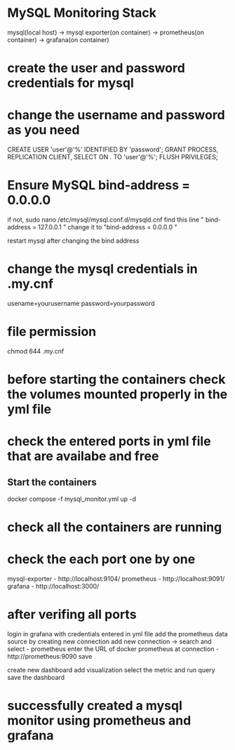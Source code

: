 # MySQL Monitoring Stack
mysql(local host) -> mysql exporter(on container) -> prometheus(on container) -> grafana(on container)

# create the user and password credentials for mysql
# change the username and password as you need

CREATE USER 'user'@'%' IDENTIFIED BY 'password';
GRANT PROCESS, REPLICATION CLIENT, SELECT ON *.* TO 'user'@'%';
FLUSH PRIVILEGES;

# Ensure MySQL bind-address = 0.0.0.0
if not,
sudo nano /etc/mysql/mysql.conf.d/mysqld.cnf
find this line  " bind-address = 127.0.0.1 "
change it to "bind-address = 0.0.0.0 "

restart mysql after changing the bind address

# change the mysql credentials in .my.cnf
usename=yourusername
password=yourpassword

# file permission
chmod 644 .my.cnf

# before starting the containers check the volumes mounted properly in the yml file
# check the entered ports in yml file that are availabe and free

## Start the containers

docker compose -f mysql_monitor.yml up -d

# check all the containers are running
 
# check the each port one by one

mysql-exporter - http://localhost:9104/
prometheus - http://localhost:9091/
grafana - http://localhost:3000/

# after verifing all ports
 login in grafana with credentials entered in yml file
 add the prometheus data source by creating new connection
 add new connection -> search and select - prometheus
 enter the URL of docker prometheus at connection - http://prometheus:9090
 save

 create new dashboard
 add visualization
 select the metric and run query 
 save the dashboard


 # successfully created a mysql monitor using prometheus and grafana
